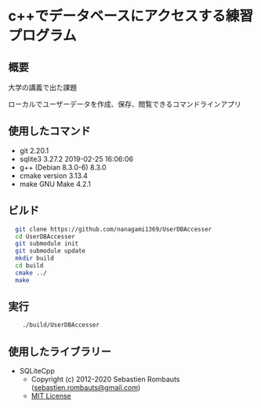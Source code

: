 # c++でデータベースにアクセスする練習プログラム

## 概要

大学の講義で出た課題

ローカルでユーザーデータを作成、保存、閲覧できるコマンドラインアプリ

## 使用したコマンド

* git 2.20.1
* sqlite3 3.27.2 2019-02-25 16:06:06
* g++ (Debian 8.3.0-6) 8.3.0
* cmake version 3.13.4
* make GNU Make 4.2.1

## ビルド

```bash
  git clone https://github.com/nanagami1369/UserDBAccesser
  cd UserDBAccesser
  git submodule init
  git submodule update
  mkdir build
  cd build
  cmake ../
  make
```

## 実行

```bash
    ./build/UserDBAccesser
```

## 使用したライブラリー

* SQLiteCpp
  * Copyright (c) 2012-2020 Sebastien Rombauts (sebastien.rombauts@gmail.com)
  * [MIT License](https://github.com/SRombauts/SQLiteCpp/blob/master/LICENSE.txt)
